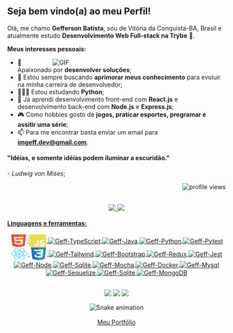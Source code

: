 <h2 align="left">Seja bem vindo(a) ao meu Perfil!</h1>
Olá, me chamo <b>Gefferson Batista</b>, sou de Vitória da Conquista-BA, Brasil e atualmente estudo <b>Desenvolvimento Web Full-stack na Trybe</b> 🚀. 

**Meus interesses pessoais:**

  <img align="right" alt="GIF" src="https://i.pinimg.com/originals/e4/26/70/e426702edf874b181aced1e2fa5c6cde.gif" width="400px" />

- 💚 Apaixonado por **desenvolver soluções**;
- 📗 Estou sempre buscando **aprimorar meus conhecimento** para evoluir na minha carreira de desenvolvedor;
- 🧑🏻‍💻 Estou estudando **Python**;
- 🌱 Já aprendi desenvolvimento front-end com **React.js** e desenvolvimento back-end com **Node.js** e **Express.js**; 
- 🎮 Como hobbies gosto de **jogos, praticar esportes, programar e assitir uma série**;
- 📫 Para me encontrar basta enviar um email para **imgeff.dev@gmail.com**.

<h4>"Idéias, e somente idéias podem iluminar a escuridão."</h4> - <i>Ludwig von Mises</i>;

<br />
<div align="center">
<p align="right" > <img src="https://komarev.com/ghpvc/?username=imgeff&color=000000" alt="profile views" /> </p>
  <a href="https://github.com/imgeff">
    <br>
  <img height="180em" src="https://github-readme-stats.vercel.app/api?username=imgeff&show_icons=true&theme=vision-friendly-dark&include_all_commits=true&count_private=true"/>
  <img height="180em" src="https://github-readme-stats.vercel.app/api/top-langs/?username=imgeff&layout=compact&langs_count=7&theme=vision-friendly-dark"/>
</div>
</br>
<b >Linguagens e ferramentas:</b>
  <div align="center" style="display: inline_block"><br>
  <img align="center" alt="Geff-HTML" height="30" width="40" src="https://raw.githubusercontent.com/devicons/devicon/master/icons/html5/html5-original.svg">
  <img align="center" alt="Geff-Js" height="30" width="40" src="https://raw.githubusercontent.com/devicons/devicon/master/icons/javascript/javascript-plain.svg">
  <img align="center" alt="Geff-TypeScript" height="30" width="40" src="https://cdn.jsdelivr.net/gh/devicons/devicon/icons/typescript/typescript-original.svg" />
  <img align="center" alt="Geff-Java" height="30" width="40" src="https://cdn.jsdelivr.net/gh/devicons/devicon/icons/java/java-original.svg" />
  <img align="center" alt="Geff-Python" height="30" width="40" src="https://cdn.jsdelivr.net/gh/devicons/devicon/icons/python/python-original.svg" />
  <img align="center" alt="Geff-Pytest" height="30" width="40" src="https://cdn.jsdelivr.net/gh/devicons/devicon/icons/pytest/pytest-original.svg" />
  <img align="center" alt="Geff-React" height="30" width="40" src="https://raw.githubusercontent.com/devicons/devicon/master/icons/react/react-original.svg">
  <img align="center" alt="Geff-CSS" height="30" width="40" src="https://raw.githubusercontent.com/devicons/devicon/master/icons/css3/css3-original.svg">
  <img align="center" alt="Geff-Tailwind" height="30" width="40" src="https://cdn.jsdelivr.net/gh/devicons/devicon/icons/tailwindcss/tailwindcss-plain.svg" />
  <img align="center" alt="Geff-Bootstrap" height="30" width="40" src="https://cdn.jsdelivr.net/gh/devicons/devicon/icons/bootstrap/bootstrap-original.svg" />
  <img align="center" alt="Geff-Redux" height="30" width="40" src="https://cdn.jsdelivr.net/gh/devicons/devicon/icons/redux/redux-original.svg" />
  <img align="center" alt="Geff-Jest" height="30" width="40" src="https://cdn.jsdelivr.net/gh/devicons/devicon/icons/jest/jest-plain.svg" />
  <img align="center" alt="Geff-Node" height="30" width="40" src="https://cdn.jsdelivr.net/gh/devicons/devicon/icons/nodejs/nodejs-original.svg" />
  <img align="center" alt="Geff-Sqlite" height="30" width="40" src="https://cdn.jsdelivr.net/gh/devicons/devicon/icons/express/express-original.svg" />
  <img align="center" alt="Geff-Mocha" height="30" width="40" src="https://cdn.jsdelivr.net/gh/devicons/devicon/icons/mocha/mocha-plain.svg" />
  <img align="center" alt="Geff-Docker" height="30" width="40" src="https://cdn.jsdelivr.net/gh/devicons/devicon/icons/docker/docker-plain-wordmark.svg" />
  <img align="center" alt="Geff-Mysql" height="30" width="40" src="https://cdn.jsdelivr.net/gh/devicons/devicon/icons/mysql/mysql-original.svg" />
  <img align="center" alt="Geff-Sequelize" height="30" width="40" src="https://cdn.jsdelivr.net/gh/devicons/devicon/icons/sequelize/sequelize-original.svg" />
  <img align="center" alt="Geff-Sqlite" height="30" width="40" src="https://cdn.jsdelivr.net/gh/devicons/devicon/icons/sqlite/sqlite-original.svg" />
  <img align="center" alt="Geff-MongoDB" height="30" width="40" src="https://cdn.jsdelivr.net/gh/devicons/devicon/icons/mongodb/mongodb-original.svg" />

</div>
  
  ##
 
  <div align="center" > 
  <a href="https://www.instagram.com/batistgeff/" target="_blank"><img src="https://img.shields.io/badge/-Instagram-%23E4405F?style=for-the-badge&logo=instagram&logoColor=white" target="_blank"></a>
  <a href = "mailto:imgeff.dev@gmail.com"><img src="https://img.shields.io/badge/-Gmail-%23333?style=for-the-badge&logo=gmail&logoColor=white" target="_blank"></a>
  <a href="https://www.linkedin.com/in/imgeff" target="_blank"><img src="https://img.shields.io/badge/-LinkedIn-%230077B5?style=for-the-badge&logo=linkedin&logoColor=white" target="_blank"></a>
    
![Snake animation](https://github.com/imgeff/imgeff/blob/output/github-contribution-grid-snake.svg)
<br/>
<br/>
 <a href="https://batist-geff.vercel.app" target="_blank">Meu Portfólio</a>
</div>

